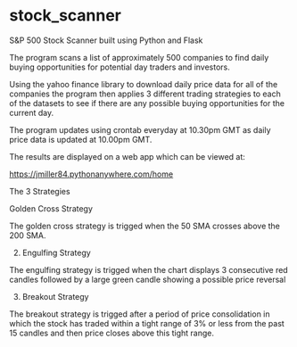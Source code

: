 # stock_scanner

S&P 500 Stock Scanner built using Python and Flask

The program scans a list of approximately 500 companies to find daily buying opportunities for potential day traders and investors. 

Using the yahoo finance library to download daily price data for all of the companies the program then applies 3 different trading strategies to each of the datasets to see if there are any possible buying opportunities for the current day.

The program updates using crontab everyday at 10.30pm GMT as daily price data is updated at 10.00pm GMT.

The results are displayed on a web app which can be viewed at:

https://jmiller84.pythonanywhere.com/home


The 3 Strategies

Golden Cross Strategy

The golden cross strategy is trigged when the 50 SMA crosses above the 200 SMA.

2.  Engulfing Strategy 

The engulfing strategy is trigged when the chart displays 3 consecutive red candles followed by a large green candle showing a possible price reversal 

3. Breakout Strategy 

The breakout strategy is trigged after a period of price consolidation in which the stock has traded within a tight range of 3% or less from the past 15 candles and then price closes above this tight range.

